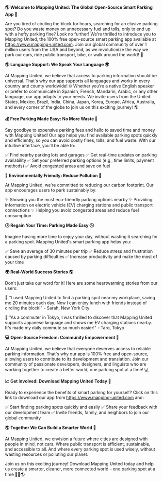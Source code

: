 **🌎 Welcome to Mapping United: The Global Open-Source Smart Parking App 🚗**

Are you tired of circling the block for hours, searching for an elusive parking spot? Do you waste money on unnecessary fuel and tolls, only to end up with a hefty parking fine? Look no further! We're thrilled to introduce you to Mapping United, the 100% free open-source smart parking app available at https://www.mapping-united.com. Join our global community of over 1 million users from the USA and beyond, as we revolutionize the way we park our cars, ride public transport, bike, or walk around the world! 🌟

**🌎 Language Support: We Speak Your Language 🌍**

At Mapping United, we believe that access to parking information should be universal. That's why our app supports all languages and works in every country and county worldwide! 🌐 Whether you're a native English speaker or prefer to communicate in Spanish, French, Mandarin, Arabic, or any other language, our app adapts to your needs. We invite users from the United States, Mexico, Brazil, India, China, Japan, Korea, Europe, Africa, Australia, and every corner of the globe to join us on this exciting journey! 🌎

**💰 Free Parking Made Easy: No More Waste 🚫**

Say goodbye to expensive parking fees and hello to saved time and money with Mapping United! Our app helps you find available parking spots quickly and efficiently, so you can avoid costly fines, tolls, and fuel waste. With our intuitive interface, you'll be able to:

✅ Find nearby parking lots and garages
✅ Get real-time updates on parking availability
✅ Set your preferred parking options (e.g., time limits, payment methods)
✅ Avoid congested areas and save on fuel

**🌟 Environmentally Friendly: Reduce Pollution 🌱**

At Mapping United, we're committed to reducing our carbon footprint. Our app encourages users to park sustainably by:

✨ Showing you the most eco-friendly parking options nearby
✨ Providing information on electric vehicle (EV) charging stations and public transport connections
✨ Helping you avoid congested areas and reduce fuel consumption

**🕒 Regain Your Time: Parking Made Easy 🕒**

Imagine having more time to enjoy your day, without wasting it searching for a parking spot. Mapping United's smart parking app helps you:

✅ Save an average of 30 minutes per trip
✅ Reduce stress and frustration caused by parking difficulties
✅ Increase productivity and make the most of your time

**🌍 Real-World Success Stories 🌎**

Don't just take our word for it! Here are some heartwarming stories from our users:

💖 "I used Mapping United to find a parking spot near my workplace, saving me 20 minutes each day. Now I can enjoy lunch with friends instead of circling the block!" - Sarah, New York City

🌟 "As a commuter in Tokyo, I was thrilled to discover that Mapping United supports Japanese language and shows me EV charging stations nearby. It's made my daily commute so much easier!" - Taro, Tokyo

**💻 Open-Source Freedom: Community Empowerment 🤝**

At Mapping United, we believe that everyone deserves access to reliable parking information. That's why our app is 100% free and open-source, allowing users to contribute to its development and translation. Join our community of passionate developers, designers, and linguists who are working together to create a better world, one parking spot at a time! 💻

**📈 Get Involved: Download Mapping United Today 📲**

Ready to experience the benefits of smart parking for yourself? Click on this link to download our app from https://www.mapping-united.com and:

✅ Start finding parking spots quickly and easily
✅ Share your feedback with our development team
✅ Invite friends, family, and neighbors to join our global community

**🌎 Together We Can Build a Smarter World 🌟**

At Mapping United, we envision a future where cities are designed with people in mind, not cars. Where public transport is efficient, sustainable, and accessible to all. And where every parking spot is used wisely, without wasting resources or polluting our planet.

Join us on this exciting journey! Download Mapping United today and help us create a smarter, cleaner, more connected world – one parking spot at a time 🚗💖🌎